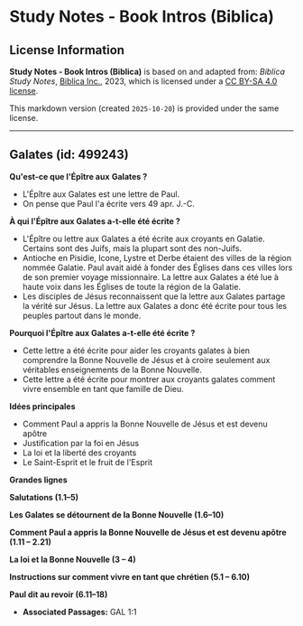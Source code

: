 # Study Notes - Book Intros (Biblica)

## License Information

**Study Notes - Book Intros (Biblica)** is based on and adapted from: _Biblica Study Notes_, [Biblica Inc.](https://www.biblica.com/), 2023, which is licensed under a [CC BY-SA 4.0 license](https://creativecommons.org/licenses/by-sa/4.0/legalcode.en).

This markdown version (created `2025-10-20`) is provided under the same license.



--------------------------------

## Galates (id: 499243)

**Qu'est\-ce que l'Épître aux** **Galates ?**

* L'Épître aux Galates est une lettre de Paul.
* On pense que Paul l'a écrite vers 49 apr. J.\-C.

**À qui l'Épître aux Galates a\-t\-elle été écrite ?**

* L'Épître ou lettre aux Galates a été écrite aux croyants en Galatie. Certains sont des Juifs, mais la plupart sont des non\-Juifs.
* Antioche en Pisidie, Icone, Lystre et Derbe étaient des villes de la région nommée Galatie. Paul avait aidé à fonder des Églises dans ces villes lors de son premier voyage missionnaire. La lettre aux Galates a été lue à haute voix dans les Églises de toute la région de la Galatie.
* Les disciples de Jésus reconnaissent que la lettre aux Galates partage la vérité sur Jésus. La lettre aux Galates a donc été écrite pour tous les peuples partout dans le monde.

**Pourquoi l'Épître aux Galates a\-t\-elle été écrite ?**

* Cette lettre a été écrite pour aider les croyants galates à bien comprendre la Bonne Nouvelle de Jésus et à croire seulement aux véritables enseignements de la Bonne Nouvelle.
* Cette lettre a été écrite pour montrer aux croyants galates comment vivre ensemble en tant que famille de Dieu.

**Idées principales**

* Comment Paul a appris la Bonne Nouvelle de Jésus et est devenu apôtre
* Justification par la foi en Jésus
* La loi et la liberté des croyants
* Le Saint\-Esprit et le fruit de l'Esprit

**Grandes lignes**

**Salutations (1\.1–5\)**

**Les Galates se détournent de la Bonne Nouvelle (1\.6–10\)**

**Comment Paul a appris la Bonne Nouvelle de Jésus et est devenu apôtre (1\.11 – 2\.21\)**

**La loi et la Bonne Nouvelle (3 – 4\)**

**Instructions sur comment vivre en tant que chrétien (5\.1 – 6\.10\)**

**Paul dit au revoir (6\.11–18\)**

* **Associated Passages:** GAL 1:1

